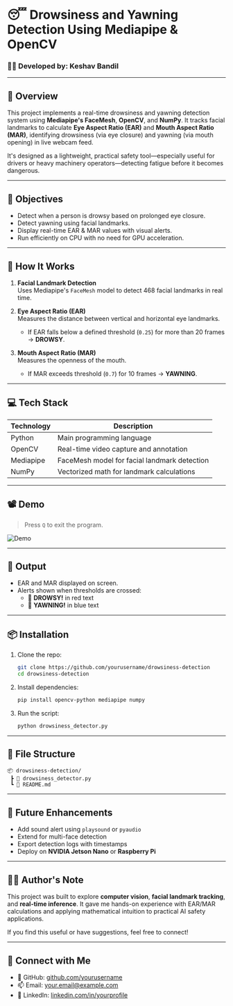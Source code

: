 
# 😴 Drowsiness and Yawning Detection Using Mediapipe & OpenCV

### 👨‍💻 Developed by: Keshav Bandil

---

## 📌 Overview

This project implements a real-time drowsiness and yawning detection system using **Mediapipe's FaceMesh**, **OpenCV**, and **NumPy**. It tracks facial landmarks to calculate **Eye Aspect Ratio (EAR)** and **Mouth Aspect Ratio (MAR)**, identifying drowsiness (via eye closure) and yawning (via mouth opening) in live webcam feed.

It's designed as a lightweight, practical safety tool—especially useful for drivers or heavy machinery operators—detecting fatigue before it becomes dangerous.

---

## 🎯 Objectives

- Detect when a person is drowsy based on prolonged eye closure.
- Detect yawning using facial landmarks.
- Display real-time EAR & MAR values with visual alerts.
- Run efficiently on CPU with no need for GPU acceleration.

---

## 🧠 How It Works

1. **Facial Landmark Detection**  
   Uses Mediapipe's `FaceMesh` model to detect 468 facial landmarks in real time.

2. **Eye Aspect Ratio (EAR)**  
   Measures the distance between vertical and horizontal eye landmarks.  
   - If EAR falls below a defined threshold (`0.25`) for more than 20 frames → **DROWSY**.

3. **Mouth Aspect Ratio (MAR)**  
   Measures the openness of the mouth.  
   - If MAR exceeds threshold (`0.7`) for 10 frames → **YAWNING**.

---

## 💻 Tech Stack

| Technology | Description |
|------------|-------------|
| Python | Main programming language |
| OpenCV | Real-time video capture and annotation |
| Mediapipe | FaceMesh model for facial landmark detection |
| NumPy | Vectorized math for landmark calculations |

---

## 📽️ Demo

> Press `Q` to exit the program.

![Demo](https://user-images.githubusercontent.com/your-demo-gif-or-screenshot.gif)

---

## 🧪 Output

- EAR and MAR displayed on screen.
- Alerts shown when thresholds are crossed:
  - 🔴 **DROWSY!** in red text
  - 🔵 **YAWNING!** in blue text

---

## 📦 Installation

1. Clone the repo:
   ```bash
   git clone https://github.com/yourusername/drowsiness-detection
   cd drowsiness-detection
   ```

2. Install dependencies:
   ```bash
   pip install opencv-python mediapipe numpy
   ```

3. Run the script:
   ```bash
   python drowsiness_detector.py
   ```

---

## 📁 File Structure

```
📦 drowsiness-detection/
 ┣ 📜 drowsiness_detector.py
 ┗ 📄 README.md
```

---

## 🚀 Future Enhancements

- Add sound alert using `playsound` or `pyaudio`
- Extend for multi-face detection
- Export detection logs with timestamps
- Deploy on **NVIDIA Jetson Nano** or **Raspberry Pi**

---

## 🧑‍🔬 Author's Note

This project was built to explore **computer vision**, **facial landmark tracking**, and **real-time inference**. It gave me hands-on experience with EAR/MAR calculations and applying mathematical intuition to practical AI safety applications.

If you find this useful or have suggestions, feel free to connect!

---

## 🔗 Connect with Me

- 🔗 GitHub: [github.com/yourusername](https://github.com/yourusername)
- 📫 Email: your.email@example.com
- 💼 LinkedIn: [linkedin.com/in/yourprofile](https://linkedin.com/in/yourprofile)
